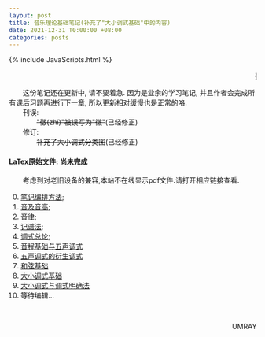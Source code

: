 ```yaml
---
layout: post
title: 音乐理论基础笔记(补充了"大小调式基础"中的内容)
date: 2021-12-31 T0:00:00 +08:00
categories: posts
---
```


{% include JavaScripts.html %}

<marquee> 要写出曲呢! </marquee>  

&emsp;&emsp;这份笔记还在更新中, 请不要着急. 因为是业余的学习笔记, 并且作者会完成所有课后习题再进行下一章, 所以更新相对缓慢也是正常的咯.  
&emsp;&emsp;刊误:  
&emsp;&emsp;&emsp;&emsp;~~"徵(zhǐ)"被误写为"徽"~~(已经修正)  
&emsp;&emsp;修订:  
&emsp;&emsp;&emsp;&emsp;~~补充了大小调式分类图~~(已经修正)  

#### LaTex原始文件: [尚未完成](https://music.163.com/#/playlist?id=7077611946 "听听歌按钮") ####  

&emsp;&emsp;考虑到对老旧设备的兼容,本站不在线显示pdf文件.请打开相应链接查看.  


0. [笔记编排方法](/include/MTB/0.笔记编排方法.pdf);  
1. [音及音高](/include/MTB/1.音及音高.pdf);  
2. [音律](/include/MTB/2.音律.pdf);  
3. [记谱法](/include/MTB/3.记谱法.pdf);  
4. [调式总论](/include/MTB/4.调式总论.pdf);  
5. [音程基础与五声调式](/include/MTB/5.音程基础与五声调式.pdf)  
6. [五声调式的衍生调式](/include/MTB/6.五声调式的衍生调式.pdf)  
7. [和弦基础](/include/MTB/7.和弦基础.pdf)  
8. [大小调式基础](/include/MTB/8.大小调式基础.pdf)  
9. [大小调式与调式明确法](/include/MTB/9.大小各调与调式明确法.pdf)  
10. 等待编辑...  

&emsp;&emsp;
<p align="right">UMRAY</p>

